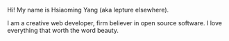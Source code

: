 Hi! My name is Hsiaoming Yang (aka lepture elsewhere).

I am a creative web developer, firm believer in open source software. I love everything that worth the word beauty.